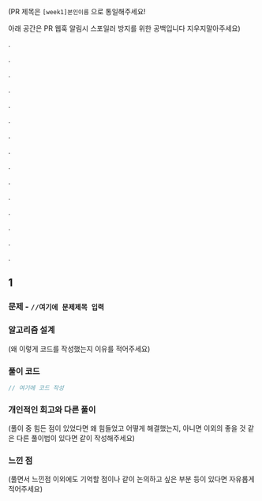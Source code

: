 (PR 제목은 `[week1]본인이름` 으로 통일해주세요! 

아래 공간은 PR 웹훅 알림시 스포일러 방지를 위한 공백입니다 지우지말아주세요)

.

.

.

.

.

.

.

.

.

.

.

.

.

.

.


## 1

### 문제 - `//여기에 문제제목 입력`

### 알고리즘 설계

(왜 이렇게 코드를 작성했는지 이유를 적어주세요)

### 풀이 코드

```javascript
// 여기에 코드 작성
```

### 개인적인 회고와 다른 풀이

(풀이 중 힘든 점이 있었다면 왜 힘들었고 어떻게 해결했는지, 아니면 이외의 좋을 것 같은 다른 풀이법이 있다면 같이 작성해주세요)

### 느낀 점

(풀면서 느낀점 이외에도 기억할 점이나 같이 논의하고 싶은 부분 등이 있다면 자유롭게 적어주세요)
